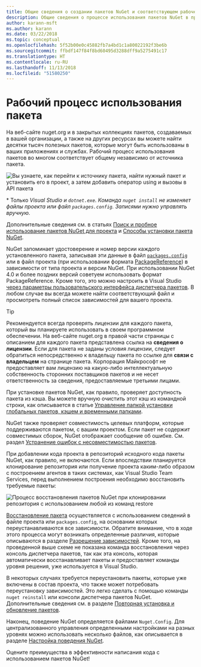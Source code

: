 ```yaml
---
title: Общие сведения о создании пакетов NuGet и соответствующем рабочем процессе
description: Общие сведения о процессе использования пакетов NuGet в проекте со ссылками на отдельные части процесса.
author: karann-msft
ms.author: karann
ms.date: 03/22/2018
ms.topic: conceptual
ms.openlocfilehash: 5f52b00e0c45882fb7a4bd1c1a80022192f3be6b
ms.sourcegitcommit: ffbdf147f84f8bd60495d3288dff9a5275491c17
ms.translationtype: HT
ms.contentlocale: ru-RU
ms.lasthandoff: 11/13/2018
ms.locfileid: "51580250"
---
```

# <a name="package-consumption-workflow"></a>Рабочий процесс использования пакета

На веб-сайте nuget.org и в закрытых коллекциях пакетов, создаваемых в вашей организации, а также на других ресурсах вы можете найти десятки тысяч полезных пакетов, которые могут быть использованы в ваших приложениях и службах. Рабочий процесс использования пакетов во многом соответствует общему независимо от источника пакета.

![Вы узнаете, как перейти к источнику пакета, найти нужный пакет и установить его в проект, а затем добавить оператор using и вызовы в API пакета](media/Overview-01-GeneralFlow.png)

\* Только _Visual Studio и `dotnet.exe`. Команда `nuget install` не изменяет файлы проекта или файл `packages.config`. Записями нужно управлять вручную._

Дополнительные сведения см. в статьях [Поиск и пробное использование пакетов NuGet для проекта](../consume-packages/finding-and-choosing-packages.md) и [Способы установки пакета NuGet](ways-to-install-a-package.md).

NuGet запоминает удостоверение и номер версии каждого установленного пакета, записывая эти данные в файл [`packages.config`](../reference/packages-config.md) или в файл проекта (при использовании формата [PackageReference](../consume-packages/package-references-in-project-files.md)) в зависимости от типа проекта и версии NuGet. При использовании NuGet 4.0 и более поздних версий советуем использовать формат PackageReference. Кроме того, это можно настроить в Visual Studio [через параметры пользовательского интерфейса диспетчера пакетов](../tools/package-manager-ui.md). В любом случае вы всегда можете найти соответствующий файл и просмотреть полный список зависимостей для вашего проекта.

> [!Tip]
> Рекомендуется всегда проверять лицензии для каждого пакета, который вы планируете использовать в своем программном обеспечении. На веб-сайте nuget.org в правой части страницы с описанием для каждого пакета представлена ссылка на **сведения о лицензии**. Если для пакета не заданы условия лицензии, следует обратиться непосредственно к владельцу пакета по ссылке для **связи с владельцем** на странице пакета. Корпорация Майкрософт не предоставляет вам лицензию на какую-либо интеллектуальную собственность сторонних поставщиков пакетов и не несет ответственность за сведения, предоставляемые третьими лицами.

При установке пакетов NuGet, как правило, проверяет доступность пакета из кэша. Вы можете вручную очистить этот кэш из командной строки, как описывается в статье [Управление папкой установки глобальных пакетов, кэшем и временными папками](../consume-packages/managing-the-global-packages-and-cache-folders.md).

NuGet также проверяет совместимость целевых платформ, которые поддерживаются пакетом, с вашим проектом. Если пакет не содержит совместимых сборок, NuGet отображает сообщение об ошибке. См. раздел [Устранение ошибок с несовместимостью пакетов](dependency-resolution.md#resolving-incompatible-package-errors).

При добавлении кода проекта в репозиторий исходного кода пакеты NuGet, как правило, не включаются. Если впоследствии планируется клонирование репозитория или получение проекта каким-либо образом с построением агентов в таких системах, как Visual Studio Team Services, перед выполнением построения необходимо восстановить требуемые пакеты:

![Процесс восстановления пакетов NuGet при клонировании репозитория с использованием любой из команд restore](media/Overview-02-RestoreFlow.png)

[Восстановление пакета](../consume-packages/package-restore.md) осуществляется с использованием сведений в файле проекта или `packages.config`, на основании которых переустанавливаются все зависимости. Обратите внимание, что в ходе этого процесса могут возникать определенные различия, которые описываются в разделе [Разрешение зависимостей](../consume-packages/dependency-resolution.md). Кроме того, на проведенной выше схеме не показана команда восстановления через консоль диспетчера пакетов, так как эта консоль, которая автоматически восстанавливает пакеты и предоставляет команды уровня решения, уже используется в Visual Studio.

В некоторых случаях требуется переустановить пакеты, которые уже включены в состав проекта, что также может потребовать переустановку зависимостей. Это легко сделать с помощью команды `nuget reinstall` или консоли диспетчера пакетов NuGet. Дополнительные сведения см. в разделе [Повторная установка и обновление пакетов](../consume-packages/reinstalling-and-updating-packages.md).

Наконец, поведение NuGet определяется файлами `Nuget.Config`. Для централизованного управления определенными настройками на разных уровнях можно использовать несколько файлов, как описывается в разделе [Настройка поведения NuGet](../consume-packages/configuring-nuget-behavior.md).

Оцените преимущества в эффективности написания кода с использованием пакетов NuGet!
